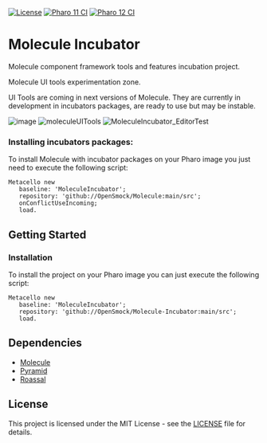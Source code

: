 [![License](https://img.shields.io/github/license/OpenSmock/Molecule-Incubator.svg)](./LICENSE)
[![Pharo 11 CI](https://github.com/OpenSmock/Molecule-Incubator/actions/workflows/Pharo11CI.yml/badge.svg)](https://github.com/OpenSmock/Molecule-Incubator/actions/workflows/Pharo11CI.yml)
[![Pharo 12 CI](https://github.com/OpenSmock/Molecule-Incubator/actions/workflows/Pharo12CI.yml/badge.svg)](https://github.com/OpenSmock/Molecule-Incubator/actions/workflows/Pharo12CI.yml)

# Molecule Incubator

Molecule component framework tools and features incubation project.

Molecule UI tools experimentation zone.

UI Tools are coming in next versions of Molecule. 
They are currently in development in incubators packages, are ready to use but may be instable.

![image](https://user-images.githubusercontent.com/49183340/151664721-feefb39a-6a9f-44b8-a54d-ef4f2b01bc65.png)
![moleculeUITools](https://user-images.githubusercontent.com/49183340/120898493-5eb8e100-c62b-11eb-86c6-021dc25e5dd0.PNG)
![MoleculeIncubator_EditorTest](https://user-images.githubusercontent.com/49183340/152546159-17f15103-2ac7-4938-8d8f-9de8ff60f3a8.gif)

### Installing incubators packages:

To install Molecule with incubator packages on your Pharo image you just need to execute the following script:

```smalltalk
Metacello new
   baseline: 'MoleculeIncubator';
   repository: 'github://OpenSmock/Molecule:main/src';
   onConflictUseIncoming;
   load.
```

## Getting Started

### Installation

To install the project on your Pharo image you can just execute the following script:

```smalltalk
Metacello new
   baseline: 'MoleculeIncubator';
   repository: 'github://OpenSmock/Molecule-Incubator:main/src';
   load.
```

## Dependencies

- [Molecule](https://github.com/OpenSmock/Molecule)
- [Pyramid](https://github.com/OpenSmock/Pyramid)
- [Roassal](https://github.com/pharo-graphics/Roassal)

## License

This project is licensed under the MIT License - see the [LICENSE](LICENSE) file for details.
